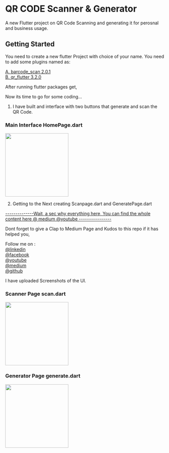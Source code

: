 # QR CODE Scanner & Generator

A new Flutter project on QR Code Scanning and generating it for perosnal and business usage.

## Getting Started

You need to create a new flutter Project with choice of your name.
You need to add some plugins named as:

<a class="github-button" href="https://pub.dev/packages/barcode_scan">A. barcode_scan 2.0.1</a>
<br>
<a class="github-button" href="https://pub.dev/packages/qr_flutter">B. qr_flutter 3.2.0</a>

After running flutter packages get,

Now its time to go for some coding...

1. I have built and interface with two buttons that generate and scan the QR Code.

<h3>Main Interface HomePage.dart</h3> 
<img src="https://github.com/neon97/QR-CODE-Scanner-Generator/blob/master/screenshots/Simulator%20Screen%20Shot%20-%20iPhone%2011%20Pro%20Max%20-%202020-04-11%20at%2010.18.34.png?raw=true"  width="200" >
</img>

2. Getting to the Next creating Scanpage.dart and GeneratePage.dart

<a class="github-button" href="https://www.youtube.com/watch?v=kd1CLYLymbI">--------------Wait, a sec why everything here, You can find the whole content here @ medium @youtube ----------------</a>

Dont forget to give a Clap to Medium Page and Kudos to this repo if it has helped you,

Follow me on :
<br>
<a class="github-button" href="https://www.linkedin.com/in/raj-vishwakarma0159">@linkedin</a>
<br>
<a class="github-button" href="https://www.facebook.com/edutechload/">@facebook</a>
<br>
<a class="github-button" href="https://www.youtube.com/edutech%20load">@youtube</a>
<br>
<a class="github-button" href="https://medium.com/@dc.vishwakarma.raj">@medium</a>
<br>
<a class="github-button" href="https://github.com/neon97">@github</a>

I have uploaded Screenshots of the UI.

<h3>Scanner Page scan.dart</h3> 
<img src="https://github.com/neon97/QR-CODE-Scanner-Generator/blob/master/screenshots/Simulator%20Screen%20Shot%20-%20iPhone%2011%20Pro%20Max%20-%202020-04-11%20at%2010.18.40.png?raw=true"  width="200" >
</img>

<h3>Generator Page generate.dart</h3> 
<img src="https://github.com/neon97/QR-CODE-Scanner-Generator/blob/master/screenshots/Simulator%20Screen%20Shot%20-%20iPhone%2011%20Pro%20Max%20-%202020-04-11%20at%2010.18.53.png?raw=true"  width="200" >
</img>
